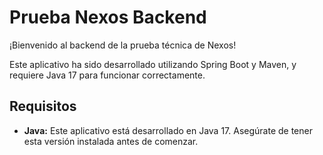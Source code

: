 # Prueba Nexos Backend

¡Bienvenido al backend de la prueba técnica de Nexos!

Este aplicativo ha sido desarrollado utilizando Spring Boot y Maven, y requiere Java 17 para funcionar correctamente.

## Requisitos

- **Java:** Este aplicativo está desarrollado en Java 17. Asegúrate de tener esta versión instalada antes de comenzar.
